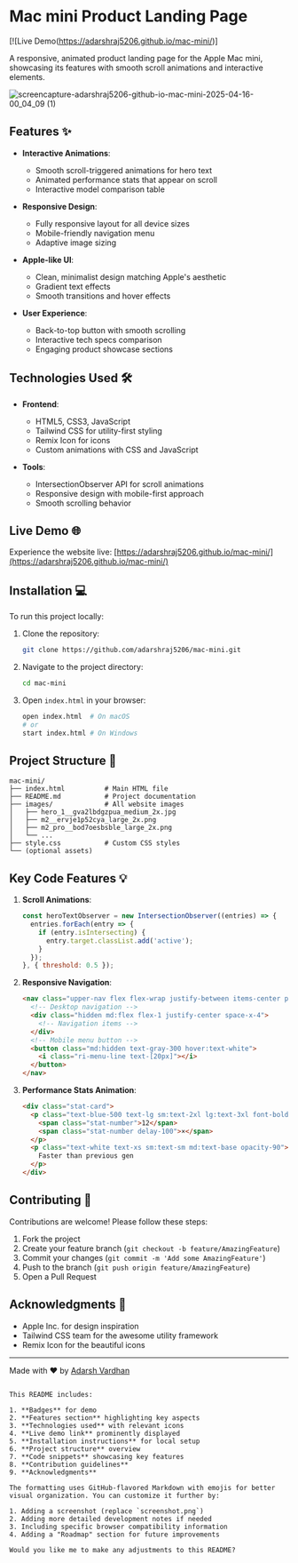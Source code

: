 # Mac mini Product Landing Page

[![Live Demo(https://adarshraj5206.github.io/mac-mini/)]


A responsive, animated product landing page for the Apple Mac mini, showcasing its features with smooth scroll animations and interactive elements.

![screencapture-adarshraj5206-github-io-mac-mini-2025-04-16-00_04_09 (1)](https://github.com/user-attachments/assets/19ac6d30-4baa-43e1-8f4e-6b4e1bc5ee2e)


## Features ✨

- **Interactive Animations**:
  - Smooth scroll-triggered animations for hero text
  - Animated performance stats that appear on scroll
  - Interactive model comparison table

- **Responsive Design**:
  - Fully responsive layout for all device sizes
  - Mobile-friendly navigation menu
  - Adaptive image sizing

- **Apple-like UI**:
  - Clean, minimalist design matching Apple's aesthetic
  - Gradient text effects
  - Smooth transitions and hover effects

- **User Experience**:
  - Back-to-top button with smooth scrolling
  - Interactive tech specs comparison
  - Engaging product showcase sections

## Technologies Used 🛠️

- **Frontend**:
  - HTML5, CSS3, JavaScript
  - Tailwind CSS for utility-first styling
  - Remix Icon for icons
  - Custom animations with CSS and JavaScript

- **Tools**:
  - IntersectionObserver API for scroll animations
  - Responsive design with mobile-first approach
  - Smooth scrolling behavior

## Live Demo 🌐

Experience the website live: [https://adarshraj5206.github.io/mac-mini/](https://adarshraj5206.github.io/mac-mini/)

## Installation 💻

To run this project locally:

1. Clone the repository:
   ```bash
   git clone https://github.com/adarshraj5206/mac-mini.git
   ```
2. Navigate to the project directory:
   ```bash
   cd mac-mini
   ```
3. Open `index.html` in your browser:
   ```bash
   open index.html  # On macOS
   # or
   start index.html # On Windows
   ```

## Project Structure 📂

```
mac-mini/
├── index.html          # Main HTML file
├── README.md           # Project documentation
├── images/             # All website images
│   ├── hero_1__gva2lbdgzpua_medium_2x.jpg
│   ├── m2__ervje1p52cya_large_2x.png
│   ├── m2_pro__bod7oesbsble_large_2x.png
│   └── ...
├── style.css           # Custom CSS styles
└── (optional assets)
```

## Key Code Features 💡

1. **Scroll Animations**:
   ```javascript
   const heroTextObserver = new IntersectionObserver((entries) => {
     entries.forEach(entry => {
       if (entry.isIntersecting) {
         entry.target.classList.add('active');
       }
     });
   }, { threshold: 0.5 });
   ```

2. **Responsive Navigation**:
   ```html
   <nav class="upper-nav flex flex-wrap justify-between items-center py-2 bg-[#1d1d1f] px-4 md:px-[150px]">
     <!-- Desktop navigation -->
     <div class="hidden md:flex flex-1 justify-center space-x-4">
       <!-- Navigation items -->
     </div>
     <!-- Mobile menu button -->
     <button class="md:hidden text-gray-300 hover:text-white">
       <i class="ri-menu-line text-[20px]"></i>
     </button>
   </nav>
   ```

3. **Performance Stats Animation**:
   ```html
   <div class="stat-card">
     <p class="text-blue-500 text-lg sm:text-2xl lg:text-3xl font-bold mb-1">
       <span class="stat-number">12</span>
       <span class="stat-number delay-100">×</span>
     </p>
     <p class="text-white text-xs sm:text-sm md:text-base opacity-90">
       Faster than previous gen
     </p>
   </div>
   ```

## Contributing 🤝

Contributions are welcome! Please follow these steps:

1. Fork the project
2. Create your feature branch (`git checkout -b feature/AmazingFeature`)
3. Commit your changes (`git commit -m 'Add some AmazingFeature'`)
4. Push to the branch (`git push origin feature/AmazingFeature`)
5. Open a Pull Request


## Acknowledgments 🙏

- Apple Inc. for design inspiration
- Tailwind CSS team for the awesome utility framework
- Remix Icon for the beautiful icons

---

Made with ❤️ by [Adarsh Vardhan](https://github.com/adarshraj5206)
```

This README includes:

1. **Badges** for demo 
2. **Features section** highlighting key aspects
3. **Technologies used** with relevant icons
4. **Live demo link** prominently displayed
5. **Installation instructions** for local setup
6. **Project structure** overview
7. **Code snippets** showcasing key features
8. **Contribution guidelines**
9. **Acknowledgments**

The formatting uses GitHub-flavored Markdown with emojis for better visual organization. You can customize it further by:

1. Adding a screenshot (replace `screenshot.png`)
2. Adding more detailed development notes if needed
3. Including specific browser compatibility information
4. Adding a "Roadmap" section for future improvements

Would you like me to make any adjustments to this README?
